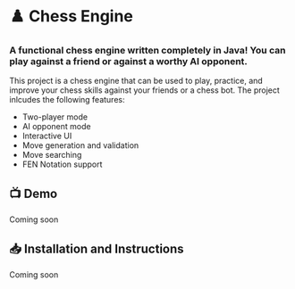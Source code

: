 # :chess_pawn: Chess Engine

### A functional chess engine written completely in Java! You can play against a friend or against a worthy AI opponent.

This project is a chess engine that can be used to play, practice, and improve your chess skills against your friends or a chess bot. The project inlcudes the following features:

* Two-player mode
* AI opponent mode
* Interactive UI
* Move generation and validation
* Move searching
* FEN Notation support

## :tv: Demo 

Coming soon

## :inbox_tray: Installation and Instructions

Coming soon
